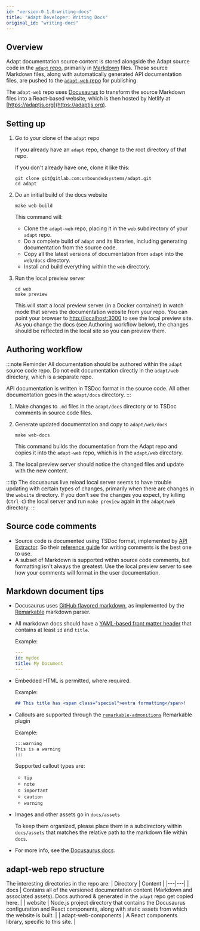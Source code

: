 ```yaml
---
id: "version-0.1.0-writing-docs"
title: "Adapt Developer: Writing Docs"
original_id: "writing-docs"
---
```


<!-- DOCTOC SKIP -->

## Overview

Adapt documentation source content is stored alongside the Adapt source code in the [`adapt` repo](https://gitlab.com/unboundedsystems/adapt), primarily in [Markdown](https://en.wikipedia.org/wiki/Markdown) files.
Those source Markdown files, along with automatically generated API documentation files, are pushed to the [`adapt-web` repo](https://gitlab.com/unboundedsystems/adapt-web) for publishing.

The `adapt-web` repo uses [Docusaurus](https://docusaurus.io/) to transform the source Markdown files into a React-based website, which is then hosted by Netlify at [https://adaptjs.org](https://adaptjs.org).

## Setting up

1. Go to your clone of the `adapt` repo

    If you already have an `adapt` repo, change to the root directory of that repo.

    If you don't already have one, clone it like this:

    ```console
    git clone git@gitlab.com:unboundedsystems/adapt.git
    cd adapt
    ```

1. Do an initial build of the docs website

    ```console
    make web-build
    ```

    This command will:

    - Clone the `adapt-web` repo, placing it in the `web` subdirectory of your `adapt` repo.
    - Do a complete build of `adapt` and its libraries, including generating documentation from the source code.
    - Copy all the latest versions of documentation from `adapt` into the `web/docs` directory.
    - Install and build everything within the `web` directory.

1. Run the local preview server

    ```console
    cd web
    make preview
    ```

    This will start a local preview server (in a Docker container) in watch mode that serves the documentation website from your repo.
    You can point your browser to [http://localhost:3000](http://localhost:3000) to see the local preview site.
    As you change the docs (see Authoring workflow below), the changes should be reflected in the local site so you can preview them.

## Authoring workflow

:::note Reminder
All documentation should be authored within the `adapt` source code repo.
Do not edit documentation directly in the `adapt/web` directory, which is a separate repo.

API documentation is written in TSDoc format in the source code.
All other documentation goes in the `adapt/docs` directory.
:::

1. Make changes to `.md` files in the `adapt/docs` directory or to TSDoc comments in source code files.

1. Generate updated documentation and copy to `adapt/web/docs`

    ```console
    make web-docs
    ```

    This command builds the documentation from the Adapt repo and copies it into the `adapt-web` repo, which is in the `adapt/web` directory.

1. The local preview server should notice the changed files and update with the new content.

:::tip
The docusaurus live reload local server seems to have trouble updating with certain types of changes, primarily when there are changes in the `website` directory.
If you don't see the changes you expect, try killing (`Ctrl-C`) the local server and run `make preview` again in the `adapt/web` directory.
:::

## Source code comments

- Source code is documented using TSDoc format, implemented by [API Extractor](https://api-extractor.com). So their [reference guide](https://api-extractor.com/pages/tsdoc/doc_comment_syntax/) for writing comments is the best one to use.
- A subset of Markdown is supported within source code comments, but formatting isn't always the greatest. Use the local preview server to see how your comments will format in the user documentation.

## Markdown document tips

- Docusaurus uses [GitHub flavored markdown](https://guides.github.com/features/mastering-markdown/), as implemented by the [Remarkable](https://github.com/jonschlinkert/remarkable) markdown parser.
- All markdown docs should have a [YAML-based front matter header](https://docusaurus.io/docs/en/doc-markdown#markdown-headers) that contains at least `id` and `title`.

    Example:

    ```yaml
    ---
    id: mydoc
    title: My Document
    ---
    ```

- Embedded HTML is permitted, where required.

    Example:

    ```markdown
    ## This title has <span class="special">extra formatting</span>!
    ```

- Callouts are supported through the [`remarkable-admonitions`](https://github.com/favoloso/remarkable-admonitions) Remarkable plugin

    Example:

    ```markdown
    :::warning
    This is a warning
    :::
    ```

    Supported callout types are:

  - `tip`
  - `note`
  - `important`
  - `caution`
  - `warning`

- Images and other assets go in `docs/assets`

    To keep them organized, please place them in a subdirectory within `docs/assets` that matches the relative path to the markdown file within `docs`.
- For more info, see the [Docusaurus docs](https://docusaurus.io/docs/en/doc-markdown).

## adapt-web repo structure

The interesting directories in the repo are:
| Directory | Content |
|---|---|
| docs | Contains all of the versioned documentation content (Markdown and associated assets). Docs authored & generated in the `adapt` repo get copied here. |
| website | Node.js project directory that contains the Docusaurus configuration and React components, along with static assets from which the website is built. |
| adapt-web-components | A React components library, specific to this site. |

